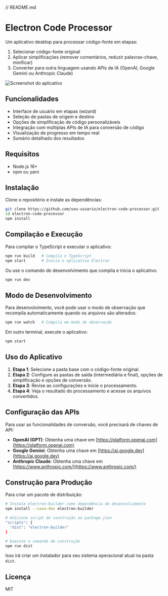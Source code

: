 // README.md
# Electron Code Processor

Um aplicativo desktop para processar código-fonte em etapas:
1. Selecionar código-fonte original
2. Aplicar simplificações (remover comentários, reduzir palavras-chave, minificar)
3. Converter para outra linguagem usando APIs de IA (OpenAI, Google Gemini ou Anthropic Claude)

![Screenshot do aplicativo](https://via.placeholder.com/800x450)

## Funcionalidades

- Interface de usuário em etapas (wizard)
- Seleção de pastas de origem e destino
- Opções de simplificação de código personalizáveis
- Integração com múltiplas APIs de IA para conversão de código
- Visualização de progresso em tempo real
- Sumário detalhado dos resultados

## Requisitos

- Node.js 16+
- npm ou yarn

## Instalação

Clone o repositório e instale as dependências:

```bash
git clone https://github.com/seu-usuario/electron-code-processor.git
cd electron-code-processor
npm install
```

## Compilação e Execução

Para compilar o TypeScript e executar o aplicativo:

```bash
npm run build   # Compila o TypeScript
npm start       # Inicia o aplicativo Electron
```

Ou use o comando de desenvolvimento que compila e inicia o aplicativo:

```bash
npm run dev
```

## Modo de Desenvolvimento

Para desenvolvimento, você pode usar o modo de observação que recompila automaticamente quando os arquivos são alterados:

```bash
npm run watch   # Compila em modo de observação
```

Em outro terminal, execute o aplicativo:

```bash
npm start
```

## Uso do Aplicativo

1. **Etapa 1**: Selecione a pasta base com o código-fonte original.
2. **Etapa 2**: Configure as pastas de saída (intermediária e final), opções de simplificação e opções de conversão.
3. **Etapa 3**: Revise as configurações e inicie o processamento.
4. **Etapa 4**: Veja o resultado do processamento e acesse os arquivos convertidos.

## Configuração das APIs

Para usar as funcionalidades de conversão, você precisará de chaves de API:

- **OpenAI (GPT)**: Obtenha uma chave em [https://platform.openai.com](https://platform.openai.com)
- **Google Gemini**: Obtenha uma chave em [https://ai.google.dev](https://ai.google.dev)
- **Anthropic Claude**: Obtenha uma chave em [https://www.anthropic.com/](https://www.anthropic.com/)

## Construção para Produção

Para criar um pacote de distribuição:

```bash
# Instale electron-builder como dependência de desenvolvimento
npm install --save-dev electron-builder

# Adicione script de construção ao package.json
"scripts": {
  "dist": "electron-builder"
}

# Execute o comando de construção
npm run dist
```

Isso irá criar um instalador para seu sistema operacional atual na pasta `dist`.

## Licença

MIT